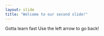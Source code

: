 ```yaml
---
layout: slide
title: "Welcome to our second slide!"
---
```

Gotta learn fast
Use the left arrow to go back!
